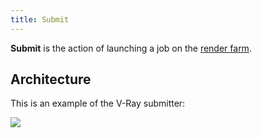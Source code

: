```yaml
---
title: Submit
---
```


**Submit** is the action of launching a job on the [render farm](../../Renderfarm).

## Architecture

This is an example of the V-Ray submitter:

![](/img/silex/vray_submit_action.jpg)
